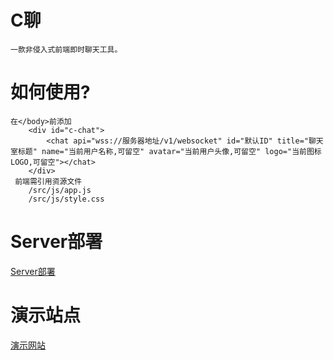 #   C聊
    一款非侵入式前端即时聊天工具。
    
#   如何使用?
    在</body>前添加
        <div id="c-chat">
            <chat api="wss://服务器地址/v1/websocket" id="默认ID" title="聊天室标题" name="当前用户名称,可留空" avatar="当前用户头像,可留空" logo="当前图标LOGO,可留空"></chat>
        </div>
     前端需引用资源文件 
        /src/js/app.js
        /src/js/style.css

#   Server部署
<a href="deploy.md" target="_blank">Server部署</a>
#   演示站点
<a href="https://carseason.github.io/chat" target="_blank">演示网站</a>
